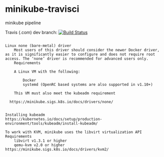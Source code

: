 # minikube-travisci
minikube pipeline

Travis (.com) dev branch:
[![Build Status](https://travis-ci.com/githubfoam/minikube-travisci.svg?branch=master)](https://travis-ci.com/githubfoam/minikube-travisci)  

~~~~

Linux none (bare-metal) driver    
    Most users of this driver should consider the newer Docker driver, as it is significantly easier to configure and does not require root access. The ‘none’ driver is recommended for advanced users only.
    Requirements

    A Linux VM with the following:

        Docker
        systemd (OpenRC based systems are also supported in v1.10+)

	This VM must also meet the kubeadm requirement

  https://minikube.sigs.k8s.io/docs/drivers/none/
~~~~
~~~~

Installing kubeadm
https://kubernetes.io/docs/setup/production-environment/tools/kubeadm/install-kubeadm/
~~~~
~~~~
To work with KVM, minikube uses the libvirt virtualization API
Requirements
    libvirt v1.3.1 or higher
    qemu-kvm v2.0 or higher
https://minikube.sigs.k8s.io/docs/drivers/kvm2/

~~~~

